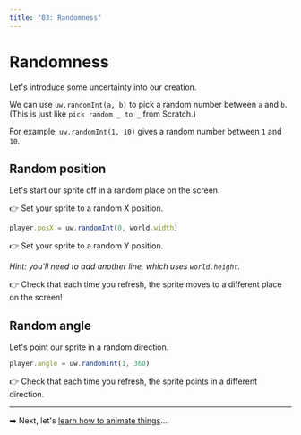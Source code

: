 ```yaml
---
title: "03: Randomness"
---
```


# Randomness

Let's introduce some uncertainty into our creation.

<!-- TODO What is randomness? -->

We can use `uw.randomInt(a, b)` to pick a random number between `a` and `b`. (This is just like `pick random _ to _` from Scratch.)

For example, `uw.randomInt(1, 10)` gives a random number between `1` and `10`. 


## Random position

Let's start our sprite off in a random place on the screen.

👉 Set your sprite to a random X position.

```js
player.posX = uw.randomInt(0, world.width)
```

👉 Set your sprite to a random Y position.

_Hint: you'll need to add another line, which uses `world.height`._

👉 Check that each time you refresh, the sprite moves to a different place on the screen!


## Random angle

Let's point our sprite in a random direction.

```js
player.angle = uw.randomInt(1, 360)
```

👉 Check that each time you refresh, the sprite points in a different direction.


---

➡️ Next, let's [learn how to animate things](04-forever)...

